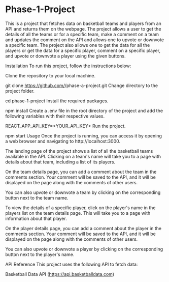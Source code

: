# Phase-1-Project

This is a project that fetches data on basketball teams and players from an API and returns them on the webpage. The project allows a user to get the details of all the teams or for a specific team, make a comment on a team and updates the comment on the API and allows one to upvote or downvote a specific team. The project also allows one to get the data for all the players or get the data for a specific player, comment on a specific player, and upvote or downvote a player using the given buttons.

Installation
To run this project, follow the instructions below:

Clone the repository to your local machine.


git clone https://github.com/<username>/phase-a-project.git
Change directory to the project folder.


cd phase-1-project
Install the required packages.


npm install
Create a .env file in the root directory of the project and add the following variables with their respective values.


REACT_APP_API_KEY=<YOUR_API_KEY>
Run the project.


npm start
Usage
Once the project is running, you can access it by opening a web browser and navigating to http://localhost:3000.

The landing page of the project shows a list of all the basketball teams available in the API. Clicking on a team's name will take you to a page with details about that team, including a list of its players.

On the team details page, you can add a comment about the team in the comments section. Your comment will be saved to the API, and it will be displayed on the page along with the comments of other users.

You can also upvote or downvote a team by clicking on the corresponding button next to the team name.

To view the details of a specific player, click on the player's name in the players list on the team details page. This will take you to a page with information about that player.

On the player details page, you can add a comment about the player in the comments section. Your comment will be saved to the API, and it will be displayed on the page along with the comments of other users.

You can also upvote or downvote a player by clicking on the corresponding button next to the player's name.

API Reference
This project uses the following API to fetch data:

Basketball Data API (https://api.basketballdata.com)
